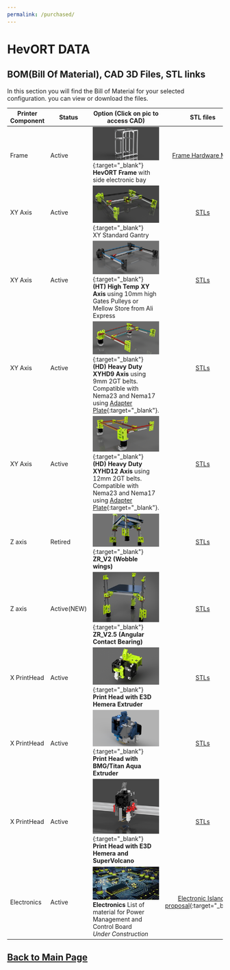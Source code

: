 ```yaml
---
permalink: /purchased/
---
```


# HevORT DATA 
## BOM(Bill Of Material), CAD 3D Files, STL links

In this section you will find the Bill of Material for your selected configuration. you can view or download the files.

Printer Component|Status|Option (Click on pic to access CAD)|STL files|Bill of Material (Excel)
-----------------|------|-----------------------------------| :----: |  :---------------:
Frame|Active|[![alt text](/images/FrameThumb.png)](https://a360.co/2xUD9B9){:target="_blank"}<br> **HevORT Frame** with side electronic bay|[Frame Hardware Map](https://a360.co/3dCjsfY)|[BOM FRAME](/bom/BOM_Frame_ElecExt.htm){:target="_blank"}<br>[Download](/bom/BOM_Frame_ElecExt.xlsx)  
XY Axis|Active|[![alt text](/images/XYThumb.png)](https://a360.co/2UEaOHa){:target="_blank"}<br> XY Standard Gantry|[STLs](https://www.thingiverse.com/thing:4184477)|[BOM_XY_STD](/bom/BOM_XY_STD.htm){:target="_blank"}<br>[Download](/bom/BOM_XY_STD.xlsx)  
XY Axis|Active|[![alt text](/images/XYHTThumb.png)](https://a360.co/2ZdCtjA){:target="_blank"}<br> **(HT) High Temp XY Axis** using 10mm high Gates Pulleys or Mellow Store from Ali Express|[STLs](https://www.thingiverse.com/thing:4402495)|[BOM_XY_HT](/bom/BOM_XYHT.htm){:target="_blank"}<br>[Download](/bom/BOM_XYHT.xlsx) 
XY Axis|Active|[![alt text](/images/XYHD9Thumb.png)](https://a360.co/35p2MH0){:target="_blank"}<br> **(HD) Heavy Duty XYHD9 Axis** using 9mm 2GT belts.  Compatible with Nema23 and Nema17 using [Adapter Plate](https://www.thingiverse.com/thing:4629296){:target="_blank"}.|[STLs](https://www.thingiverse.com/thing:4629715)|[BOM_XYHD9](/bom/BOM_XYHD9.htm){:target="_blank"}<br>[Download](/bom/BOM_XYHD9.xlsx)  
XY Axis|Active|[![alt text](/images/XYHD12Thumb.png)](https://a360.co/3dxzysP){:target="_blank"}<br> **(HD) Heavy Duty XYHD12 Axis** using 12mm 2GT belts.  Compatible with Nema23 and Nema17 using [Adapter Plate](https://www.thingiverse.com/thing:4629296){:target="_blank"}.|[STLs](https://www.thingiverse.com/thing:4625509)|[BOM_XYHD12](/bom/BOM_XYHD12.htm){:target="_blank"}<br>[Download](/bom/BOM_XYHD12.xlsx)  
Z axis|Retired|[![alt text](/images/ZRV2Thumb.png)](https://a360.co/3gweJiw){:target="_blank"}<br> **ZR_V2 (Wobble wings)**|[STLs](https://www.thingiverse.com/thing:4387638)|[BOM ZR V2](/bom/BOM_ZR_V2.htm){:target="_blank"}<br>[Download](/bom/BOM_ZR_V2.xlsx)  
Z axis|Active(NEW)|[![alt text](/images/ZR_V2.5_Thumb.jpg)](https://a360.co/3bSwQzF){:target="_blank"}<br> **ZR_V2.5 (Angular Contact Bearing)**|[STLs](https://github.com/MirageC79/HevORT/tree/master/files/STL/ZR_V2.5)|[BOM ZR V2.5](/bom/BOM_ZR_V2.5.htm){:target="_blank"}<br>[Download](/bom/BOM_ZR_V2.5.xlsx)  
X PrintHead|Active|[![alt text](/images/HemeraThumb.png)](https://a360.co/2U1i6ob){:target="_blank"}<br> **Print Head with E3D Hemera Extruder**|[STLs](https://www.thingiverse.com/thing:4238471)|[BOM X Hemera](/bom/BOM_X_Hemera.htm){:target="_blank"}<br>[Download](/bom/BOM_X_Hemera.xlsx)  
X PrintHead|Active|[![alt text](/images/BMGAquaThumb.png)](https://a360.co/3fY7MFT){:target="_blank"}<br> **Print Head with BMG/Titan Aqua Extruder**|[STLs](https://www.thingiverse.com/thing:4411289)|[BOM X BMG/TitanAqua](/bom/BOM_BMGAqua.htm){:target="_blank"}<br>[Download](/bom/BOM_BMGAqua.xlsx)   
X PrintHead|Active|[![alt text](/images/HemeraTopMountThumb.png)](https://a360.co/39ryl4z){:target="_blank"}<br> **Print Head with E3D Hemera and SuperVolcano**|[STLs](https://www.thingiverse.com/thing:4556554)|[Bom_HemeraTopMount](/bom/BOM_X_HemeraTopMount.htm){:target="_blank"}<br>[Download](/bom/BOM_X_HemeraTopMount.xlsx)
Electronics|Active|![alt text](/images/ElectronicsThumb.jpg) <br> **Electronics** List of material for Power Management and Control Board<br>*Under Construction*|[Electronic Islands proposal](https://www.thingiverse.com/thing:3953165){:target="_blank"}|[Bom_Electronics](/bom/BOM_Electronics.htm){:target="_blank"}<br>[Download](/bom/BOM_Electronics.xlsx)


## [Back to Main Page](/README.md)
